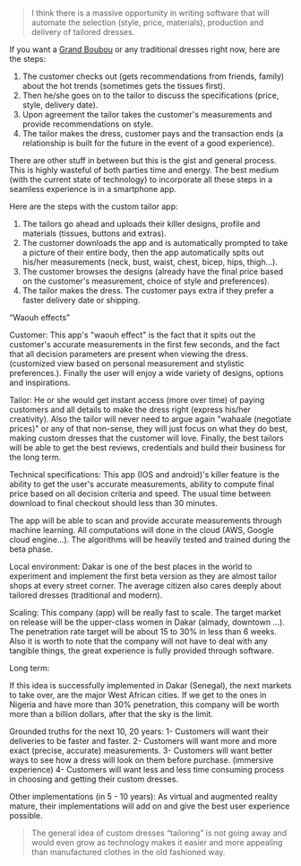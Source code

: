 > I think there is a massive opportunity in writing software that will automate the selection (style, price, materials), production and delivery of tailored dresses.

If you want a [Grand Boubou](https://en.wikipedia.org/wiki/Boubou_(clothing)) or any traditional dresses right now, here are the steps:

1. The customer checks out (gets recommendations from friends, family) about the hot trends (sometimes gets the tissues first).
2. Then he/she goes on to the tailor to discuss the specifications (price, style, delivery date).
3. Upon agreement the tailor takes the customer's measurements and provide recommendations on style.
4. The tailor makes the dress, customer pays and the transaction ends (a relationship is built for the future in the event of a good experience).

There are other stuff in between but this is the gist and general process. This is highly wasteful of both parties time and energy. The best medium (with the current state of technology) to incorporate all these steps in a seamless experience is in a smartphone app.

Here are the steps with the custom tailor app:

1. The tailors go ahead and uploads their killer designs, profile and materials (tissues, buttons and extras).
2. The customer downloads the app and is automatically prompted to take a picture of their entire body, then the app automatically spits out his/her measurements (neck, bust, waist, chest, bicep, hips, thigh…).
3. The customer browses the designs (already have the final price based on the customer's measurement, choice of style and preferences). 
4. The tailor makes the dress. The customer pays extra if they prefer a faster delivery date or shipping.

“Waouh effects”

Customer:
This app's "waouh effect" is the fact that it spits out the customer's accurate measurements in the first few seconds, and the fact that all decision parameters are present when viewing the dress. (customized view based on personal measurement and stylistic preferences.). Finally the user will enjoy a wide variety of designs, options and inspirations.

Tailor:
He or she would get instant access (more over time) of paying customers and all details to make the dress right (express his/her creativity). Also the tailor will never need to argue again "wahaale (negotiate prices)" or any of that non-sense, they will just focus on what they do best, making custom dresses that the customer will love. Finally, the best tailors will be able to get the best reviews, credentials and build their business for the long term.

Technical specifications:
This app (IOS and android)'s killer feature is the ability to get the user's accurate measurements, ability to compute final price based on all decision criteria and speed. The usual time between download to final checkout should less than 30 minutes.

The app will be able to scan and provide accurate measurements through machine learning. All computations will done in the cloud (AWS, Google cloud engine...). The algorithms will be heavily tested and trained during the beta phase.

Local environment: 
Dakar is one of the best places in the world to experiment and implement the first beta version as they are almost tailor shops at every street corner. The average citizen also cares deeply about tailored dresses (traditional and modern).

Scaling:
This company (app) will be really fast to scale. The target market on release will be the upper-class women in Dakar (almady, downtown ...). The penetration rate target will be about 15 to 30% in less than 6 weeks. Also it is worth to note that the company will not have to deal with any tangible things, the great experience is fully provided through software.

Long term: 

If this idea is successfully implemented in Dakar (Senegal), the next markets to take over, are the major West African cities. If we get to the ones in Nigeria and have more than 30% penetration, this company will be worth more than a billion dollars, after that the sky is the limit.

Grounded truths for the next 10, 20 years:
1- Customers will want their deliveries to be faster and faster.
2- Customers will want more and more exact (precise, accurate) measurements.
3- Customers will want better ways to see how a dress will look on them before purchase. (immersive experience)
4- Customers will want less and less time consuming process in choosing and getting their custom dresses.

Other implementations (in 5 - 10 years):
As virtual and augmented reality mature, their implementations will add on and give the best user experience possible.

> The general idea of custom dresses “tailoring” is not going away and would even grow as technology makes it easier and more appealing than manufactured clothes in the old fashioned way.

